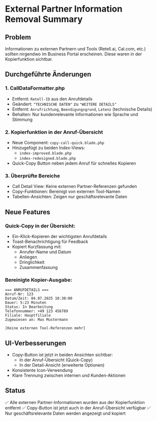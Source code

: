 # External Partner Information Removal Summary

## Problem
Informationen zu externen Partnern und Tools (Retell.ai, Cal.com, etc.) sollten nirgendwo im Business Portal erscheinen. Diese waren in der Kopierfunktion sichtbar.

## Durchgeführte Änderungen

### 1. **CallDataFormatter.php**
- Entfernt: `Retell-ID` aus den Anrufdetails
- Geändert: `"TECHNISCHE DATEN"` zu `"WEITERE DETAILS"`
- Entfernt: `Anrufrichtung`, `Beendigungsgrund`, `Latenz` (technische Details)
- Behalten: Nur kundenrelevante Informationen wie Sprache und Stimmung

### 2. **Kopierfunktion in der Anruf-Übersicht**
- Neue Component: `copy-call-quick.blade.php`
- Hinzugefügt zu beiden Index-Views:
  - `index-improved.blade.php`
  - `index-redesigned.blade.php`
- Quick-Copy Button neben jedem Anruf für schnelles Kopieren

### 3. **Überprüfte Bereiche**
- Call Detail View: Keine externen Partner-Referenzen gefunden
- Copy-Funktionen: Bereinigt von externen Tool-Namen
- Tabellen-Ansichten: Zeigen nur geschäftsrelevante Daten

## Neue Features

### Quick-Copy in der Übersicht:
- Ein-Klick-Kopieren der wichtigsten Anrufdetails
- Toast-Benachrichtigung für Feedback
- Kopiert Kurzfassung mit:
  - Anrufer-Name und Datum
  - Anliegen
  - Dringlichkeit
  - Zusammenfassung

### Bereinigte Kopier-Ausgabe:
```
=== ANRUFDETAILS ===
Anruf-Nr: 123
Datum/Zeit: 04.07.2025 10:30:00
Dauer: 5:23 Minuten
Status: In Bearbeitung
Telefonnummer: +49 123 456789
Filiale: Hauptfiliale
Zugewiesen an: Max Mustermann

[Keine externen Tool-Referenzen mehr]
```

## UI-Verbesserungen
- Copy-Button ist jetzt in beiden Ansichten sichtbar:
  - In der Anruf-Übersicht (Quick-Copy)
  - In der Detail-Ansicht (erweiterte Optionen)
- Konsistente Icon-Verwendung
- Klare Trennung zwischen internen und Kunden-Aktionen

## Status
✅ Alle externen Partner-Informationen wurden aus der Kopierfunktion entfernt
✅ Copy-Button ist jetzt auch in der Anruf-Übersicht verfügbar
✅ Nur geschäftsrelevante Daten werden angezeigt und kopiert